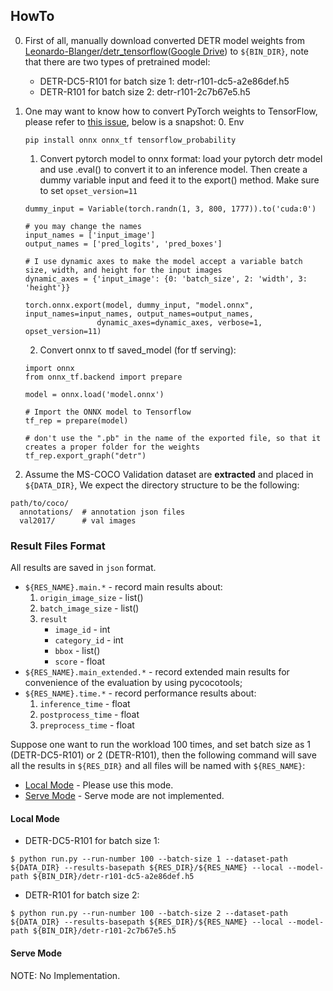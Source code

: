## HowTo

0. First of all, manually download converted DETR model weights from [Leonardo-Blanger/detr_tensorflow](https://github.com/Leonardo-Blanger/detr_tensorflow)([Google Drive](https://drive.google.com/drive/folders/1OMzJNxsx-D5lyLgrQokLvbpvrZ5rM9rW)) to `${BIN_DIR}`, note that there are two types of pretrained model:
    * DETR-DC5-R101 for batch size 1: detr-r101-dc5-a2e86def.h5
    * DETR-R101 for batch size 2: detr-r101-2c7b67e5.h5

1. One may want to know how to convert PyTorch weights to TensorFlow, please refer to [this issue](https://github.com/Leonardo-Blanger/detr_tensorflow/issues/2#issuecomment-730008815), below is a snapshot:
    0. Env
    ```
    pip install onnx onnx_tf tensorflow_probability
    ```
    1. Convert pytorch model to onnx format: load your pytorch detr model and use .eval() to convert it to an inference model. Then create a dummy variable input and feed it to the export() method. Make sure to set `opset_version=11`
    ```
    dummy_input = Variable(torch.randn(1, 3, 800, 1777)).to('cuda:0')

    # you may change the names
    input_names = ['input_image']
    output_names = ['pred_logits', 'pred_boxes']

    # I use dynamic axes to make the model accept a variable batch size, width, and height for the input images
    dynamic_axes = {'input_image': {0: 'batch_size', 2: 'width', 3: 'height'}}

    torch.onnx.export(model, dummy_input, "model.onnx", input_names=input_names, output_names=output_names,
                    dynamic_axes=dynamic_axes, verbose=1, opset_version=11)
    ```
    2. Convert onnx to tf saved_model (for tf serving):
    ```
    import onnx
    from onnx_tf.backend import prepare

    model = onnx.load('model.onnx')

    # Import the ONNX model to Tensorflow
    tf_rep = prepare(model)

    # don't use the ".pb" in the name of the exported file, so that it creates a proper folder for the weights
    tf_rep.export_graph("detr")
    ```

2. Assume the MS-COCO Validation dataset are **extracted** and placed in `${DATA_DIR}`, We expect the directory structure to be the following:
```
path/to/coco/
  annotations/  # annotation json files
  val2017/      # val images
```

### Result Files Format
All results are saved in `json` format.
* `${RES_NAME}.main.*` - record main results about:
    1. `origin_image_size` - list()
    2. `batch_image_size` - list()
    3. `result`
        - `image_id` - int
        - `category_id` - int
        - `bbox` - list()
        - `score` - float
* `${RES_NAME}.main_extended.*` - record extended main results for convenience of the evaluation by using pycocotools;
* `${RES_NAME}.time.*` - record performance results about:
    1. `inference_time` - float
    2. `postprocess_time` - float
    3. `preprocess_time` - float

Suppose one want to run the workload 100 times, and set batch size as 1 (DETR-DC5-R101) or 2 (DETR-R101), then the following command will save all the results in `${RES_DIR}` and all files will be named with `${RES_NAME}`:
- <a href='#local'>Local Mode</a> - Please use this mode.
- <a href='#serve'>Serve Mode</a> - Serve mode are not implemented.

#### <a id='local'>Local Mode</a>
* DETR-DC5-R101 for batch size 1:
```
$ python run.py --run-number 100 --batch-size 1 --dataset-path ${DATA_DIR} --results-basepath ${RES_DIR}/${RES_NAME} --local --model-path ${BIN_DIR}/detr-r101-dc5-a2e86def.h5
```
* DETR-R101 for batch size 2:
```
$ python run.py --run-number 100 --batch-size 2 --dataset-path ${DATA_DIR} --results-basepath ${RES_DIR}/${RES_NAME} --local --model-path ${BIN_DIR}/detr-r101-2c7b67e5.h5
```

#### <a id='serve'>Serve Mode</a>
NOTE: No Implementation.